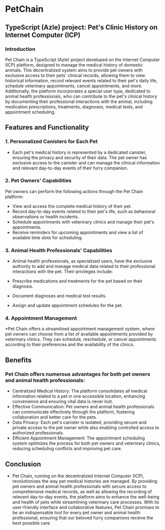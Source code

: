 # PetChain
## TypeScript (Azle) project: Pet's Clinic History on Internet Computer (ICP)
### Introduction
Pet Chain is a TypeScript (Azle) project developed on the Internet Computer (ICP) platform, designed to manage the medical history of domestic animals. This decentralized system aims to provide pet owners with exclusive access to their pets' clinical records, allowing them to view historical information, record relevant events related to their pet's daily life, schedule veterinary appointments, cancel appointments, and more. Additionally, the platform incorporates a special user type, dedicated to animal health professionals, who can contribute to the pet's clinical history by documenting their professional interactions with the animal, including medication prescriptions, treatments, diagnoses, medical tests, and appointment scheduling.

## Features and Functionality
### 1. Personalized Canisters for Each Pet
* Each pet's medical history is represented by a dedicated canister, ensuring the privacy and security of their data. The pet owner has exclusive access to the canister and can manage the clinical information and relevant day-to-day events of their furry companion.

### 2. Pet Owners' Capabilities
Pet owners can perform the following actions through the Pet Chain platform:

* View and access the complete medical history of their pet.
* Record day-to-day events related to their pet's life, such as behavioral observations or health incidents.
* Schedule appointments with veterinary clinics and manage their pet's appointments.
* Receive reminders for upcoming appointments and view a list of available time slots for scheduling.
### 3. Animal Health Professionals' Capabilities
* Animal health professionals, as specialized users, have the exclusive authority to add and manage medical data related to their professional interactions with the pet. Their privileges include:

* Prescribe medications and treatments for the pet based on their diagnosis.
* Document diagnoses and medical test results.
* Assign and update appointment schedules for the pet.
### 4. Appointment Management
*Pet Chain offers a streamlined appointment management system, where pet owners can choose from a list of available appointments provided by veterinary clinics. They can schedule, reschedule, or cancel appointments according to their preferences and the availability of the clinics.

## Benefits
### Pet Chain offers numerous advantages for both pet owners and animal health professionals:

* Centralized Medical History: The platform consolidates all medical information related to a pet in one accessible location, enhancing convenience and ensuring vital data is never lost.
* Effective Communication: Pet owners and animal health professionals can communicate effectively through the platform, fostering collaboration and better care for the pets.
* Data Privacy: Each pet's canister is isolated, providing secure and private access to the pet owner while also enabling controlled access to authorized professionals.
* Efficient Appointment Management: The appointment scheduling system optimizes the process for both pet owners and veterinary clinics, reducing scheduling conflicts and improving pet care.
## Conclusion
* Pet Chain, running on the decentralized Internet Computer (ICP), revolutionizes the way pet medical histories are managed. By providing pet owners and animal health professionals with secure access to comprehensive medical records, as well as allowing the recording of relevant day-to-day events, the platform aims to enhance the well-being and health of pets while streamlining veterinary care processes. With its user-friendly interface and collaborative features, Pet Chain promises to be an indispensable tool for every pet owner and animal health professional, ensuring that our beloved furry companions receive the best possible care.
